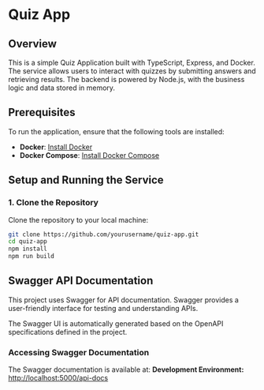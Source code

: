 # Quiz App

## Overview
This is a simple Quiz Application built with TypeScript, Express, and Docker. The service allows users to interact with quizzes by submitting answers and retrieving results. The backend is powered by Node.js, with the business logic and data stored in memory.

## Prerequisites
To run the application, ensure that the following tools are installed:

- **Docker**: [Install Docker](https://docs.docker.com/get-docker/)
- **Docker Compose**: [Install Docker Compose](https://docs.docker.com/compose/install/)

## Setup and Running the Service

### 1. Clone the Repository

Clone the repository to your local machine:

```bash
git clone https://github.com/yourusername/quiz-app.git
cd quiz-app
npm install
npm run build
```

## Swagger API Documentation

This project uses Swagger for API documentation. Swagger provides a user-friendly interface for testing and understanding APIs. 

The Swagger UI is automatically generated based on the OpenAPI specifications defined in the project.

### Accessing Swagger Documentation

The Swagger documentation is available at:  **Development Environment:** [http://localhost:5000/api-docs](http://localhost:5000/api-docs)
